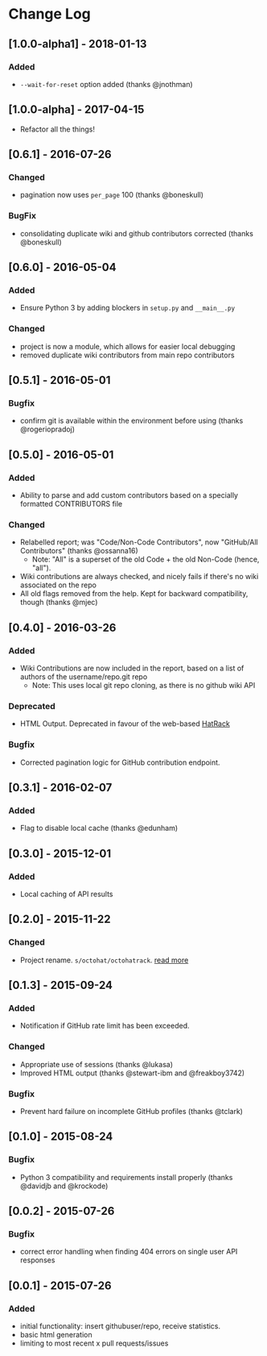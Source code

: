 # Change Log


## [1.0.0-alpha1] - 2018-01-13

### Added
 - `--wait-for-reset` option added (thanks @jnothman)

## [1.0.0-alpha] - 2017-04-15
 - Refactor all the things!

## [0.6.1] - 2016-07-26

### Changed
 - pagination now uses `per_page` 100 (thanks @boneskull)

### BugFix
 - consolidating duplicate wiki and github contributors corrected (thanks @boneskull)

## [0.6.0] - 2016-05-04
### Added
 - Ensure Python 3 by adding blockers in `setup.py` and `__main__.py`

### Changed
 - project is now a module, which allows for easier local debugging
 - removed duplicate wiki contributors from main repo contributors

## [0.5.1] - 2016-05-01
### Bugfix
 - confirm git is available within the environment before using (thanks @rogeriopradoj)


## [0.5.0] - 2016-05-01
### Added
 - Ability to parse and add custom contributors based on a specially formatted CONTRIBUTORS file

### Changed
 - Relabelled report; was "Code/Non-Code Contributors", now "GitHub/All Contributors" (thanks @ossanna16)
   - Note: "All" is a superset of the old Code + the old Non-Code (hence, "all").
 - Wiki contributions are always checked, and nicely fails if there's no wiki associated on the repo
 - All old flags removed from the help. Kept for backward compatibility, though (thanks @mjec)

## [0.4.0] - 2016-03-26
### Added
  - Wiki Contributions are now included in the report, based on a list of authors of the username/repo.git repo
    - Note: This uses local git repo cloning, as there is no github wiki API

### Deprecated
 - HTML Output. Deprecated in favour of the web-based [HatRack](https://labhr.github.io/hatrack/)

### Bugfix
 - Corrected pagination logic for GitHub contribution endpoint.

## [0.3.1] - 2016-02-07
### Added
 - Flag to disable local cache (thanks @edunham)

## [0.3.0] - 2015-12-01
### Added
 - Local caching of API results

## [0.2.0] - 2015-11-22
### Changed
 - Project rename. `s/octohat/octohatrack`. [read more](http://glasnt.com/blog/2015/11/21/goodbye-octohat.html)

## [0.1.3] - 2015-09-24
### Added
 - Notification if GitHub rate limit has been exceeded.
### Changed
 - Appropriate use of sessions (thanks @lukasa)
 - Improved HTML output (thanks @stewart-ibm and @freakboy3742)
### Bugfix
 - Prevent hard failure on incomplete GitHub profiles (thanks @tclark)

## [0.1.0] - 2015-08-24
### Bugfix
 - Python 3 compatibility and requirements install properly (thanks @davidjb and @krockode)

## [0.0.2] - 2015-07-26
### Bugfix
 - correct error handling when finding 404 errors on single user API responses

## [0.0.1] - 2015-07-26
### Added
 - initial functionality: insert githubuser/repo, receive statistics.
 - basic html generation
 - limiting to most recent x pull requests/issues

